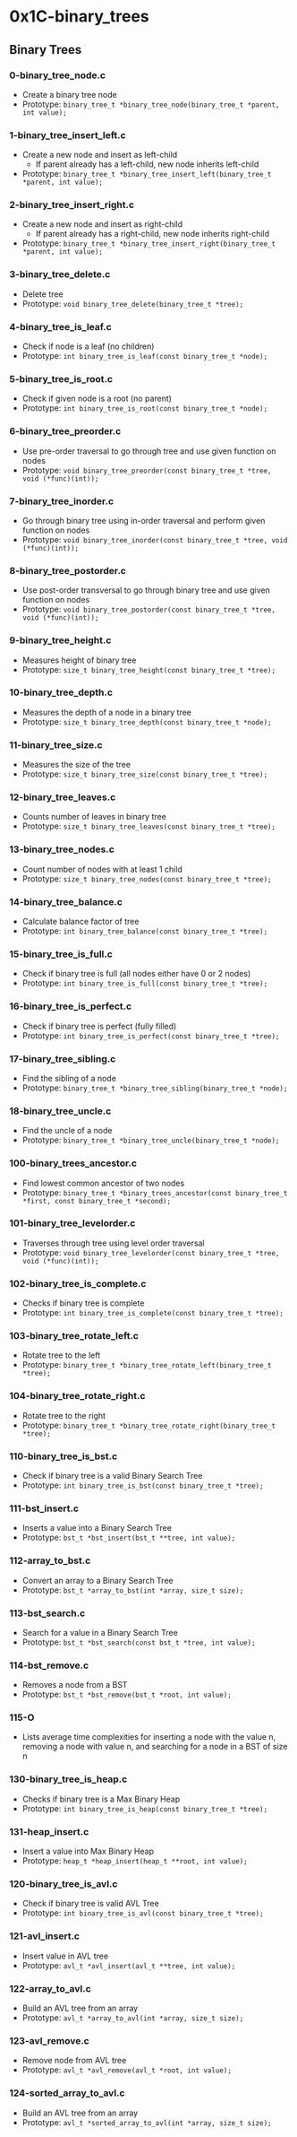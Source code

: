 # 0x1C-binary_trees

## Binary Trees
### 0-binary_tree_node.c
* Create a binary tree node
* Prototype: `binary_tree_t *binary_tree_node(binary_tree_t *parent, int value);`

### 1-binary_tree_insert_left.c
* Create a new node and insert as left-child
  * If parent already has a left-child, new node inherits left-child
* Prototype: `binary_tree_t *binary_tree_insert_left(binary_tree_t *parent, int value);`

### 2-binary_tree_insert_right.c
* Create a new node and insert as right-child
  * If parent already has a right-child, new node inherits right-child
* Prototype: `binary_tree_t *binary_tree_insert_right(binary_tree_t *parent, int value);`

### 3-binary_tree_delete.c
* Delete tree
* Prototype: `void binary_tree_delete(binary_tree_t *tree);`

### 4-binary_tree_is_leaf.c
* Check if node is a leaf (no children)
* Prototype: `int binary_tree_is_leaf(const binary_tree_t *node);`

### 5-binary_tree_is_root.c
* Check if given node is a root (no parent)
* Prototype: `int binary_tree_is_root(const binary_tree_t *node);`

### 6-binary_tree_preorder.c
* Use pre-order traversal to go through tree and use given function on nodes
* Prototype: `void binary_tree_preorder(const binary_tree_t *tree, void (*func)(int));`

### 7-binary_tree_inorder.c
* Go through binary tree using in-order traversal and perform given function on nodes
* Prototype: `void binary_tree_inorder(const binary_tree_t *tree, void (*func)(int));`

### 8-binary_tree_postorder.c
* Use post-order transversal to go through binary tree and use given function on nodes
* Prototype: `void binary_tree_postorder(const binary_tree_t *tree, void (*func)(int));`

### 9-binary_tree_height.c
* Measures height of binary tree
* Prototype: `size_t binary_tree_height(const binary_tree_t *tree);`

### 10-binary_tree_depth.c
* Measures the depth of a node in a binary tree
* Prototype: `size_t binary_tree_depth(const binary_tree_t *node);`

### 11-binary_tree_size.c
* Measures the size of the tree
* Prototype: `size_t binary_tree_size(const binary_tree_t *tree);`

### 12-binary_tree_leaves.c
* Counts number of leaves in binary tree
* Prototype: `size_t binary_tree_leaves(const binary_tree_t *tree);`

### 13-binary_tree_nodes.c
* Count number of nodes with at least 1 child
* Prototype: `size_t binary_tree_nodes(const binary_tree_t *tree);`

### 14-binary_tree_balance.c
* Calculate balance factor of tree
* Prototype: `int binary_tree_balance(const binary_tree_t *tree);`

### 15-binary_tree_is_full.c
* Check if binary tree is full (all nodes either have 0 or 2 nodes)
* Prototype: `int binary_tree_is_full(const binary_tree_t *tree);`

### 16-binary_tree_is_perfect.c
* Check if binary tree is perfect (fully filled)
* Prototype: `int binary_tree_is_perfect(const binary_tree_t *tree);`

### 17-binary_tree_sibling.c
* Find the sibling of a node
* Prototype: `binary_tree_t *binary_tree_sibling(binary_tree_t *node);`

### 18-binary_tree_uncle.c
* Find the uncle of a node
* Prototype: `binary_tree_t *binary_tree_uncle(binary_tree_t *node);`

### 100-binary_trees_ancestor.c
* Find lowest common ancestor of two nodes
* Prototype: `binary_tree_t *binary_trees_ancestor(const binary_tree_t *first, const binary_tree_t *second);`

### 101-binary_tree_levelorder.c
* Traverses through tree using level order traversal
* Prototype: `void binary_tree_levelorder(const binary_tree_t *tree, void (*func)(int));`

### 102-binary_tree_is_complete.c
* Checks if binary tree is complete
* Prototype: `int binary_tree_is_complete(const binary_tree_t *tree);`

### 103-binary_tree_rotate_left.c
* Rotate tree to the left
* Prototype: `binary_tree_t *binary_tree_rotate_left(binary_tree_t *tree);`

### 104-binary_tree_rotate_right.c
* Rotate tree to the right
* Prototype: `binary_tree_t *binary_tree_rotate_right(binary_tree_t *tree);`

### 110-binary_tree_is_bst.c
* Check if binary tree is a valid Binary Search Tree
* Prototype: `int binary_tree_is_bst(const binary_tree_t *tree);`

### 111-bst_insert.c
* Inserts a value into a Binary Search Tree
* Prototype: `bst_t *bst_insert(bst_t **tree, int value);`

### 112-array_to_bst.c
* Convert an array to a Binary Search Tree
* Prototype: `bst_t *array_to_bst(int *array, size_t size);`

### 113-bst_search.c
* Search for a value in a Binary Search Tree
* Prototype: `bst_t *bst_search(const bst_t *tree, int value);`

### 114-bst_remove.c
* Removes a node from a BST
* Prototype: `bst_t *bst_remove(bst_t *root, int value);`

### 115-O
* Lists average time complexities for inserting a node with the value n, removing a node with value n, and searching for a node in a BST of size n

### 130-binary_tree_is_heap.c
* Checks if binary tree is a Max Binary Heap
* Prototype: `int binary_tree_is_heap(const binary_tree_t *tree);`

### 131-heap_insert.c
* Insert a value into Max Binary Heap
* Prototype: `heap_t *heap_insert(heap_t **root, int value);`

### 120-binary_tree_is_avl.c
* Check if binary tree is valid AVL Tree
* Prototype: `int binary_tree_is_avl(const binary_tree_t *tree);`

### 121-avl_insert.c
* Insert value in AVL tree
* Prototype: `avl_t *avl_insert(avl_t **tree, int value);`

### 122-array_to_avl.c
* Build an AVL tree from an array
* Prototype: `avl_t *array_to_avl(int *array, size_t size);`

### 123-avl_remove.c
* Remove node from AVL tree
* Prototype: `avl_t *avl_remove(avl_t *root, int value);`

### 124-sorted_array_to_avl.c
* Build an AVL tree from an array
* Prototype: `avl_t *sorted_array_to_avl(int *array, size_t size);`

